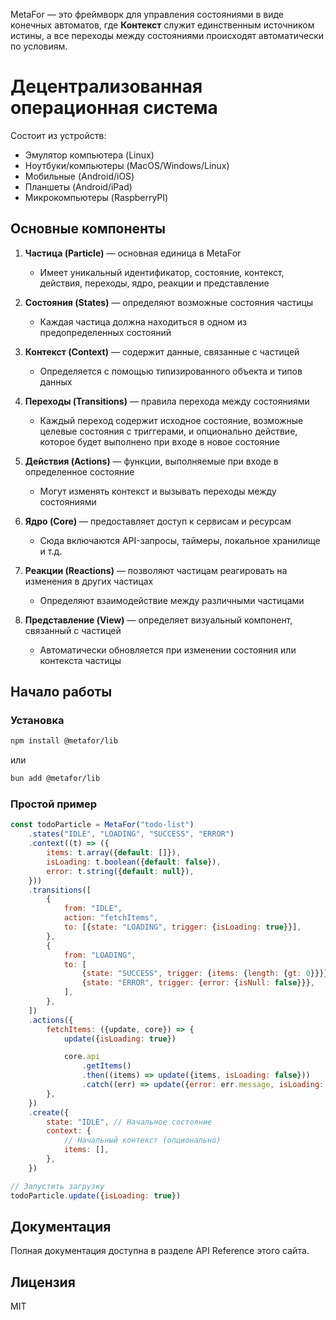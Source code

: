 MetaFor — это фреймворк для управления состояниями в виде конечных автоматов, где **Контекст** служит единственным
источником истины, а все переходы между состояниями происходят автоматически по условиям.


# Децентрализованная операционная система

Состоит из устройств:

- Эмулятор компьютера (Linux)
- Ноутбуки/компьютеры (MacOS/Windows/Linux)
- Мобильные (Android/iOS)
- Планшеты (Android/iPad)
- Микрокомпьютеры (RaspberryPI)

## Основные компоненты

1. **Частица (Particle)** — основная единица в MetaFor

    - Имеет уникальный идентификатор, состояние, контекст, действия, переходы, ядро, реакции и представление

2. **Состояния (States)** — определяют возможные состояния частицы

    - Каждая частица должна находиться в одном из предопределенных состояний

3. **Контекст (Context)** — содержит данные, связанные с частицей

    - Определяется с помощью типизированного объекта и типов данных

4. **Переходы (Transitions)** — правила перехода между состояниями

    - Каждый переход содержит исходное состояние, возможные целевые состояния с триггерами,
      и опционально действие, которое будет выполнено при входе в новое состояние

5. **Действия (Actions)** — функции, выполняемые при входе в определенное состояние

    - Могут изменять контекст и вызывать переходы между состояниями

6. **Ядро (Core)** — предоставляет доступ к сервисам и ресурсам

    - Сюда включаются API-запросы, таймеры, локальное хранилище и т.д.

7. **Реакции (Reactions)** — позволяют частицам реагировать на изменения в других частицах

    - Определяют взаимодействие между различными частицами

8. **Представление (View)** — определяет визуальный компонент, связанный с частицей
    - Автоматически обновляется при изменении состояния или контекста частицы

## Начало работы

### Установка

```bash
npm install @metafor/lib
```

или

```bash
bun add @metafor/lib
```

### Простой пример

```js
const todoParticle = MetaFor("todo-list")
    .states("IDLE", "LOADING", "SUCCESS", "ERROR")
    .context((t) => ({
        items: t.array({default: []}),
        isLoading: t.boolean({default: false}),
        error: t.string({default: null}),
    }))
    .transitions([
        {
            from: "IDLE",
            action: "fetchItems",
            to: [{state: "LOADING", trigger: {isLoading: true}}],
        },
        {
            from: "LOADING",
            to: [
                {state: "SUCCESS", trigger: {items: {length: {gt: 0}}}},
                {state: "ERROR", trigger: {error: {isNull: false}}},
            ],
        },
    ])
    .actions({
        fetchItems: ({update, core}) => {
            update({isLoading: true})

            core.api
                .getItems()
                .then((items) => update({items, isLoading: false}))
                .catch((err) => update({error: err.message, isLoading: false}))
        },
    })
    .create({
        state: "IDLE", // Начальное состояние
        context: {
            // Начальный контекст (опционально)
            items: [],
        },
    })

// Запустить загрузку
todoParticle.update({isLoading: true})
```

## Документация

Полная документация доступна в разделе API Reference этого сайта.

## Лицензия

MIT

